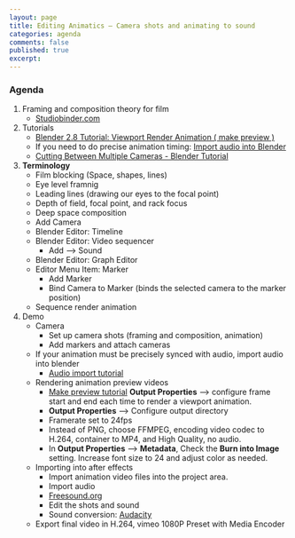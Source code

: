 ```yaml
---
layout: page
title: Editing Animatics – Camera shots and animating to sound
categories: agenda
comments: false
published: true
excerpt:
---
```


### Agenda

1. Framing and composition theory for film
   - [Studiobinder.com](https://www.studiobinder.com/blog/rules-of-shot-composition-in-film/)
1. Tutorials
   - [Blender 2.8 Tutorial: Viewport Render Animation \( make preview \)](https://www.youtube.com/watch?v=QuVZGDbly3g)
   - If you need to do precise animation timing: [Import audio into Blender](https://www.youtube.com/watch?v=9w-6Lk1OJbg)
   - [Cutting Between Multiple Cameras - Blender Tutorial](https://www.youtube.com/watch?v=93bBtxuf9Dg)
2. **Terminology**
   - Film blocking (Space, shapes, lines)
   - Eye level framnig
   - Leading lines (drawing our eyes to the focal point)
   - Depth of field, focal point, and rack focus
   - Deep space composition
   - Add Camera
   - Blender Editor: Timeline
   - Blender Editor: Video sequencer
     - Add --> Sound
   - Blender Editor: Graph Editor
   - Editor Menu Item: Marker
     - Add Marker
     - Bind Camera to Marker (binds the selected camera to the marker position)
   - Sequence render animation
3. Demo
   - Camera
      - Set up camera shots (framing and composition, animation)
     - Add markers and attach cameras
   - If your animation must be precisely synced with audio, import audio into blender
     - [Audio import tutorial](https://www.youtube.com/watch?v=qjSSiltPMyk)
   - Rendering animation preview videos
     - [Make preview tutorial](https://www.youtube.com/watch?v=QuVZGDbly3g)
    **Output Properties** –> configure frame start and end each time to render a viewport animation.
     - **Output Properties** –> Configure output directory
     - Framerate set to 24fps
     - Instead of PNG, choose FFMPEG, encoding video codec to H.264, container to MP4, and High Quality, no audio.
     - In **Output Properties** –> **Metadata**, Check the **Burn into Image** setting. Increase font size to 24 and adjust color as needed.
   - Importing into after effects
     - Import animation video files into the project area.
     - Import audio
     - [Freesound.org](https://freesound.org)
     - Edit the shots and sound
     - Sound conversion: [Audacity](https://www.audacityteam.org/)
   - Export final video in H.264, vimeo 1080P Preset with Media Encoder
